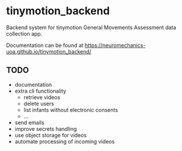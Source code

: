# tinymotion_backend

Backend system for tinymotion General Movements Assessment data collection app.

Documentation can be found at https://neuromechanics-uoa.github.io/tinymotion_backend/

## TODO

- documentation
- extra cli functionality
  - retrieve videos
  - delete users
  - list infants without electronic consents
  - ...
- send emails
- improve secrets handling
- use object storage for videos
- automate processing of incoming videos
